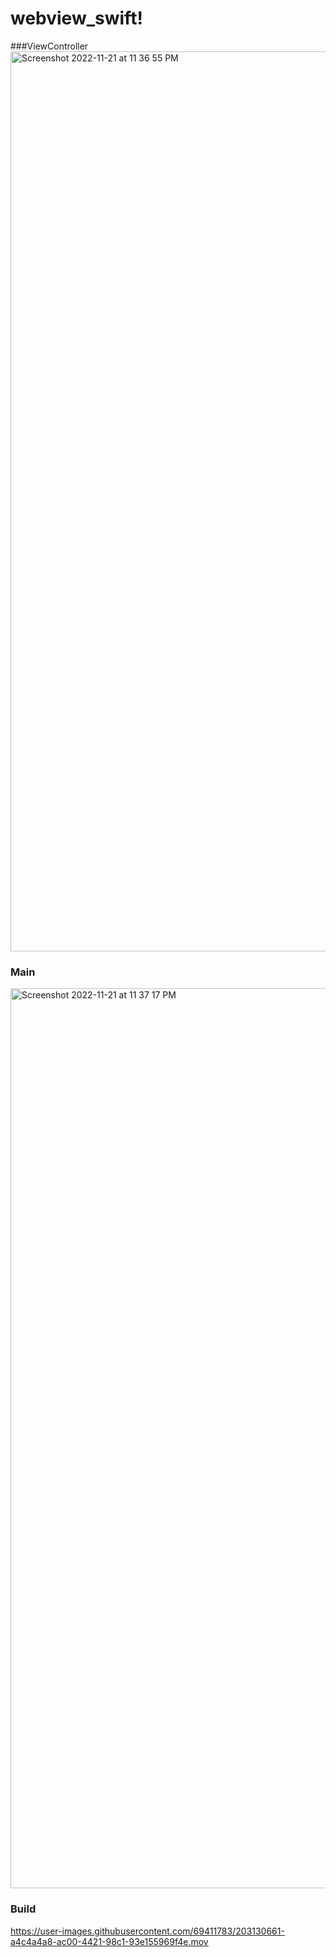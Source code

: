 # webview_swift!

###ViewController
<img width="1440" alt="Screenshot 2022-11-21 at 11 36 55 PM" src="https://user-images.githubusercontent.com/69411783/203130566-94cccbe7-7bbc-493d-bfd7-0fc9b1830dbe.png">



### Main
<img width="1440" alt="Screenshot 2022-11-21 at 11 37 17 PM" src="https://user-images.githubusercontent.com/69411783/203128673-e058365b-64bd-4d58-817a-b0b778f3c047.png">


### Build
https://user-images.githubusercontent.com/69411783/203130661-a4c4a4a8-ac00-4421-98c1-93e155969f4e.mov


